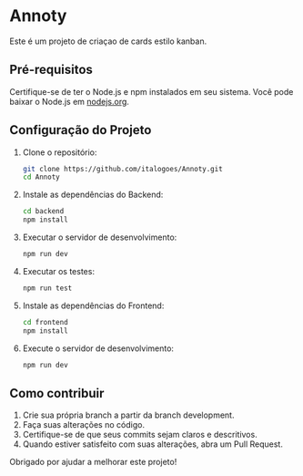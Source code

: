 # Annoty

Este é um projeto de criaçao de cards estilo kanban.

## Pré-requisitos

Certifique-se de ter o Node.js e npm instalados em seu sistema. Você pode baixar o Node.js em [nodejs.org](https://nodejs.org/).

## Configuração do Projeto

1. Clone o repositório:

    ```sh
    git clone https://github.com/italogoes/Annoty.git
    cd Annoty
    ```

2. Instale as dependências do Backend:

    ```sh
    cd backend
    npm install
    ```
    
3. Executar o servidor de desenvolvimento:
   ```sh
   npm run dev
   ```

4. Executar os testes:
    ```sh
    npm run test
    ```
    
5. Instale as dependências do Frontend:

    ```sh
    cd frontend
    npm install
    ```
6. Execute o servidor de desenvolvimento:

    ```sh
    npm run dev
    ```

## Como contribuir
1. Crie sua própria branch a partir da branch development.
2. Faça suas alterações no código.
3. Certifique-se de que seus commits sejam claros e descritivos.
4. Quando estiver satisfeito com suas alterações, abra um Pull Request.

Obrigado por ajudar a melhorar este projeto!


